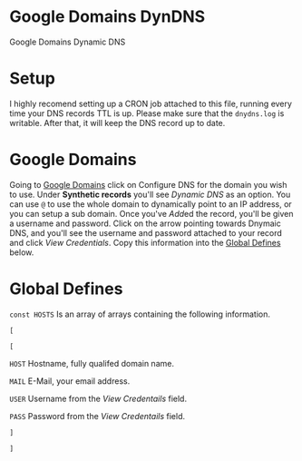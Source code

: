 # Google Domains DynDNS
Google Domains Dynamic DNS

# Setup
I highly recomend setting up a CRON job attached to this file, running every time your DNS records TTL is up. Please make sure that the `dnydns.log` is writable. After that, it will keep the DNS record up to date.

# Google Domains
Going to [Google Domains](https://domains.google.com) click on Configure DNS for the domain you wish to use. Under **Synthetic records** you'll see *Dynamic DNS* as an option. You can use `@` to use the whole domain to dynamically point to an IP address, or you can setup a sub domain. Once you've *Add*ed the record, you'll be given a username and password. Click on the arrow pointing towards Dnymaic DNS, and you'll see the username and password attached to your record and click *View Credentials*. Copy this information into the [Global Defines](#global-defines) below.

# Global Defines
`const HOSTS` Is an array of arrays containing the following information.

`[`

`[`

  `HOST` Hostname, fully qualifed domain name.

  `MAIL` E-Mail, your email address.

  `USER` Username from the *View Credentails* field.

  `PASS` Password from the *View Credentails* field.

`]`

`]`
